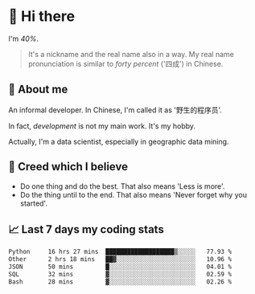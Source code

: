 # 👋 Hi there

I'm *40%*.

> It's a nickname and the real name also in a way.
> My real name pronunciation is similar to *forty percent* ('四成') in Chinese.

## :speech_balloon: About me

An informal developer. In Chinese, I'm called it as '野生的程序员'.

In fact, _development_ is not my main work. It's my hobby.

Actually, I'm a data scientist, especially in geographic data mining.

## :see_no_evil: Creed which I believe

- Do one thing and do the best. That also means 'Less is more'.
- Do the thing until to the end. That also means 'Never forget why you started'.

## :chart_with_upwards_trend: Last 7 days my coding stats

<!--START_SECTION:waka-->

```txt
Python     16 hrs 27 mins  ███████████████████▒░░░░░   77.93 %
Other      2 hrs 18 mins   ██▓░░░░░░░░░░░░░░░░░░░░░░   10.96 %
JSON       50 mins         █░░░░░░░░░░░░░░░░░░░░░░░░   04.01 %
SQL        32 mins         ▓░░░░░░░░░░░░░░░░░░░░░░░░   02.59 %
Bash       28 mins         ▓░░░░░░░░░░░░░░░░░░░░░░░░   02.26 %
```

<!--END_SECTION:waka-->
